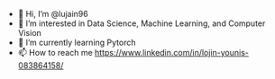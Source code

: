 - 👋 Hi, I’m @lujain96
- 👀 I’m interested in Data Science, Machine Learning, and Computer Vision
- 🌱 I’m currently learning Pytorch
- 📫 How to reach me https://www.linkedin.com/in/lojin-younis-083864158/

<!---
lujain96/lujain96 is a ✨ special ✨ repository because its `README.md` (this file) appears on your GitHub profile.
You can click the Preview link to take a look at your changes.
--->
